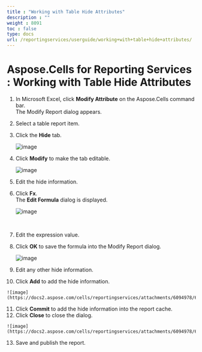 ```yaml
---
title : "Working with Table Hide Attributes" 
description : "" 
weight : 8091 
toc : false
type: docs
url: /reportingservices/userguide/working+with+table+hide+attributes/
---
```


# Aspose.Cells for Reporting Services : Working with Table Hide Attributes


1.  In Microsoft Excel, click **Modify Attribute** on the Aspose.Cells command bar.  
    The Modify Report dialog appears.
2.  Select a table report item.
3.  Click the **Hide** tab.  
      
    ![image](https://docs2.aspose.com/cells/reportingservices/attachments/6094978/6193207.png)  
      
    
4.  Click **Modify** to make the tab editable.  
      
    ![image](https://docs2.aspose.com/cells/reportingservices/attachments/6094978/6193231.png)  
      
    
5.  Edit the hide information.
6.  Click **Fx**.  
    The **Edit Formula** dialog is displayed.  
      
    ![image](https://docs2.aspose.com/cells/reportingservices/attachments/6094978/6193232.png)  
      
     
7.  Edit the expression value.
8.  Click **OK** to save the formula into the Modify Report dialog.  
      
    ![image](https://docs2.aspose.com/cells/reportingservices/attachments/6094978/6193229.png)  
      
    
9.  Edit any other hide information.
10.  Click **Add** to add the hide information.  
      
    ![image](https://docs2.aspose.com/cells/reportingservices/attachments/6094978/6193230.png)  
      
    
11.  Click **Commit** to add the hide information into the report cache.
12.  Click **Close** to close the dialog.  
      
    ![image](https://docs2.aspose.com/cells/reportingservices/attachments/6094978/6193227.png)  
      
    
13.  Save and publish the report.

